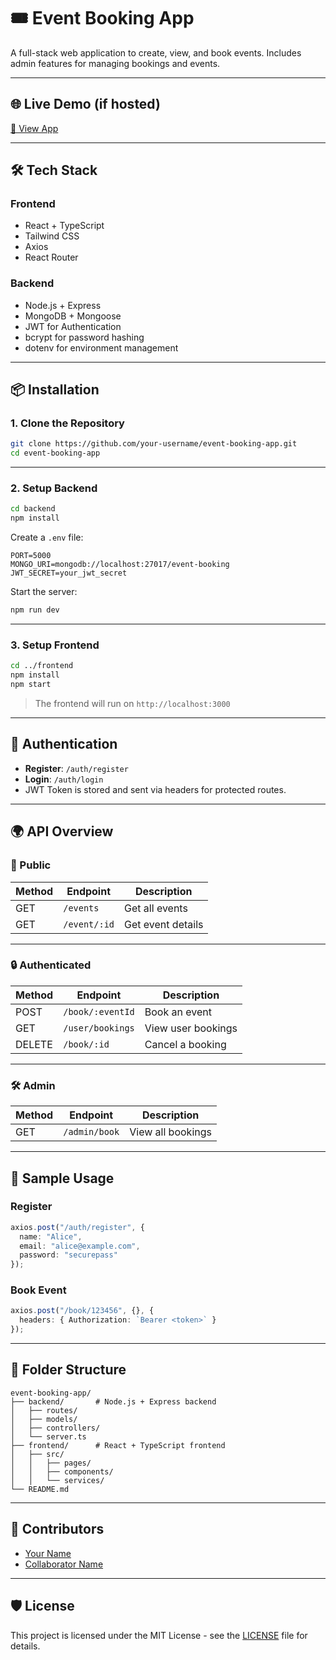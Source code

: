 
# 🎟️ Event Booking App

A full-stack web application to create, view, and book events. Includes admin features for managing bookings and events.

---

## 🌐 Live Demo (if hosted)

[🔗 View App](https://your-deployment-url.com)

---

## 🛠️ Tech Stack

### Frontend
- React + TypeScript
- Tailwind CSS
- Axios
- React Router

### Backend
- Node.js + Express
- MongoDB + Mongoose
- JWT for Authentication
- bcrypt for password hashing
- dotenv for environment management

---

## 📦 Installation

### 1. Clone the Repository
```bash
git clone https://github.com/your-username/event-booking-app.git
cd event-booking-app
```

---

### 2. Setup Backend

```bash
cd backend
npm install
```

Create a `.env` file:
```env
PORT=5000
MONGO_URI=mongodb://localhost:27017/event-booking
JWT_SECRET=your_jwt_secret
```

Start the server:
```bash
npm run dev
```

---

### 3. Setup Frontend

```bash
cd ../frontend
npm install
npm start
```

> The frontend will run on `http://localhost:3000`

---

## 🔐 Authentication

- **Register**: `/auth/register`
- **Login**: `/auth/login`
- JWT Token is stored and sent via headers for protected routes.

---

## 🌍 API Overview

### 🔹 Public

| Method | Endpoint      | Description           |
|--------|---------------|-----------------------|
| GET    | `/events`     | Get all events        |
| GET    | `/event/:id`  | Get event details     |

---

### 🔒 Authenticated

| Method | Endpoint           | Description            |
|--------|--------------------|------------------------|
| POST   | `/book/:eventId`   | Book an event          |
| GET    | `/user/bookings`   | View user bookings     |
| DELETE | `/book/:id`        | Cancel a booking       |

---

### 🛠 Admin

| Method | Endpoint      | Description             |
|--------|---------------|-------------------------|
| GET    | `/admin/book` | View all bookings       |

---

## 🧪 Sample Usage

### Register
```ts
axios.post("/auth/register", {
  name: "Alice",
  email: "alice@example.com",
  password: "securepass"
});
```

### Book Event
```ts
axios.post("/book/123456", {}, {
  headers: { Authorization: `Bearer <token>` }
});
```

---

## 📁 Folder Structure

```
event-booking-app/
├── backend/       # Node.js + Express backend
│   ├── routes/
│   ├── models/
│   ├── controllers/
│   └── server.ts
├── frontend/      # React + TypeScript frontend
│   ├── src/
│   │   ├── pages/
│   │   ├── components/
│   │   └── services/
└── README.md
```

---

## 🙌 Contributors

- [Your Name](https://github.com/your-username)
- [Collaborator Name](https://github.com/collab-username)

---

## 🛡 License

This project is licensed under the MIT License - see the [LICENSE](LICENSE) file for details.
